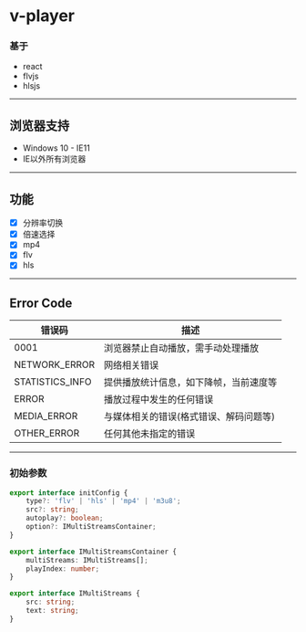 # v-player

### 基于
- react 
- flvjs
- hlsjs
---

## 浏览器支持
- Windows 10 - IE11
- IE以外所有浏览器
---

## 功能
- [x] 分辨率切换
- [x] 倍速选择
- [x] mp4
- [x] flv 
- [x] hls 
---

## Error Code
| 错误码 | 描述 |
| --- | --- |
| 0001 | 浏览器禁止自动播放，需手动处理播放 |
|NETWORK_ERROR| 网络相关错误 |
|STATISTICS_INFO| 提供播放统计信息，如下降帧，当前速度等|
|ERROR| 播放过程中发生的任何错误 |
|MEDIA_ERROR| 与媒体相关的错误(格式错误、解码问题等) |
|OTHER_ERROR| 任何其他未指定的错误 |

---

### 初始参数
```typescript
export interface initConfig {
    type?: 'flv' | 'hls' | 'mp4' | 'm3u8';
    src?: string;
    autoplay?: boolean;
    option?: IMultiStreamsContainer;
}

export interface IMultiStreamsContainer {
    multiStreams: IMultiStreams[];
    playIndex: number;
}

export interface IMultiStreams {
    src: string;
    text: string;
}
```
